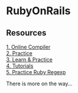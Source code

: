 # RubyOnRails

## Resources

[1. Online Compiler](https://replit.com/languages/ruby)<br>
[2. Practice](https://try.ruby-lang.org/)<br>
[3. Learn & Practice](https://www.codecademy.com/learn/learn-ruby)<br>
[4. Tutorials](https://www.tutorialspoint.com/ruby/index.htm)<br>
[5. Practice Ruby Regexp](https://rubular.com/)<br>

There is more on the way...

